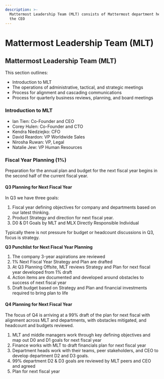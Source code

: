 ```yaml
---
description: >-
  Mattermost Leadership Team (MLT) consists of Mattermost department heads plus
  the CEO
---
```


# Mattermost Leadership Team \(MLT\)

## Mattermost Leadership Team \(MLT\)

This section outlines:

* Introduction to MLT
* The operations of administrative, tactical, and strategic meetings
* Process for alignment and cascading communications
* Process for quarterly business reviews, planning, and board meetings

### Introduction to MLT

* Ian Tien: Co-Founder and CEO
* Corey Hulen: Co-Founder and CTO
* Kendra Niedziejko: CFO
* David Reardon: VP Worldwide Sales
* Nirosha Ruwan: VP, Legal
* Natalie Jew: VP Human Resources

### Fiscal Year Planning \(1%\) <a id="fiscal-year-planning"></a>

Preparation for the annual plan and budget for the next fiscal year begins in the second half of the current fiscal year.

#### Q3 Planning for Next Fiscal Year

In Q3 we have three goals:

1. Fiscal year defining objectives for company and departments based on our latest thinking.
2. Product Strategy and direction for next fiscal year.
3. D0 & D1 Goals by MLT and MLX Directly Responsible Individual

Typically there is not pressure for budget or headcount discussions in Q3, focus is strategy.

**Q3 Punchlist for Next Fiscal Year Planning**

1. The company 3-year aspirations are reviewed
2. 1% Next Fiscal Year Strategy and Plan are drafted 
3. At Q3 Planning Offsite, MLT reviews Strategy and Plan for next fiscal year developed from 1% draft
4. Action items are documented and developed around obstacles to success of next fiscal year
5. Draft budget based on Strategy and Plan and financial investments required to bring plan to life

#### Q4 Planning for Next Fiscal Year

The focus of Q4 is arriving at a 99% draft of the plan for next fiscal with alignment across MLT and departments, with obstacles mitigated, and headcount and budgets reviewed.

1. MLT and middle managers work through key defining objectives and map out D0 and D1 goals for next fiscal year
2. Finance works with MLT to draft financials plan for next fiscal year
3. Department heads work with their teams, peer stakeholders, and CEO to develop department D2 and D3 goals.
4. 99% department D2 & D3 goals are reviewed by MLT peers and CEO and agreed
5. Plan for next fiscal year 
